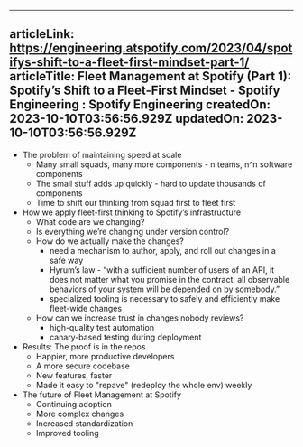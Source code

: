 -----------------------
articleLink: https://engineering.atspotify.com/2023/04/spotifys-shift-to-a-fleet-first-mindset-part-1/
articleTitle: Fleet Management at Spotify (Part 1): Spotify’s Shift to a Fleet-First Mindset - Spotify Engineering : Spotify Engineering
createdOn: 2023-10-10T03:56:56.929Z
updatedOn: 2023-10-10T03:56:56.929Z
-----------------------

- The problem of maintaining speed at scale
  - Many small squads, many more components - n teams, n^n software components
  - The small stuff adds up quickly - hard to update thousands of components
  - Time to shift our thinking from squad first to fleet first
- How we apply fleet-first thinking to Spotify’s infrastructure
  - What code are we changing?
  - Is everything we’re changing under version control?
  - How do we actually make the changes?
    - need a mechanism to author, apply, and roll out changes in a safe way
    - Hyrum’s law - “with a sufficient number of users of an API, it does not matter what you promise in the contract: all observable behaviors of your system will be depended on by somebody.”
    - specialized tooling is necessary to safely and efficiently make fleet-wide changes
  - How can we increase trust in changes nobody reviews?
    - high-quality test automation
    - canary-based testing during deployment
- Results: The proof is in the repos
  - Happier, more productive developers
  - A more secure codebase
  - New features, faster
  - Made it easy to "repave" (redeploy the whole env) weekly
- The future of Fleet Management at Spotify
  - Continuing adoption
  - More complex changes
  - Increased standardization
  - Improved tooling
